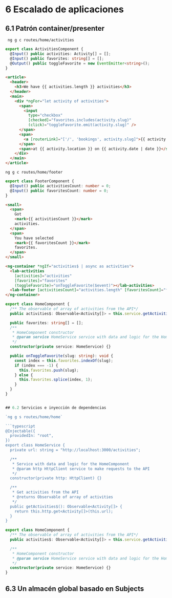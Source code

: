 # 6 Escalado de aplicaciones

## 6.1 Patrón container/presenter

` ng g c routes/home/activities`

```typescript
export class ActivitiesComponent {
  @Input() public activities: Activity[] = [];
  @Input() public favorites: string[] = [];
  @Output() public toggleFavorite = new EventEmitter<string>();
}
```

```html
<article>
  <header>
    <h3>We have {{ activities.length }} activities</h3>
  </header>
  <main>
    <div *ngFor="let activity of activities">
      <span>
        <input
          type="checkbox"
          [checked]="favorites.includes(activity.slug)"
          (click)="toggleFavorite.emit(activity.slug)" />
      </span>
      <span>
        <a [routerLink]="['/', 'bookings', activity.slug]">{{ activity.name }}</a>
      </span>
      <span>at {{ activity.location }} on {{ activity.date | date }}</span>
    </div>
  </main>
</article>
```

`ng g c routes/home/footer`

```typescript
export class FooterComponent {
  @Input() public activitiesCount: number = 0;
  @Input() public favoritesCount: number = 0;
}
```

```html
<small>
  <span>
    Got
    <mark>{{ activitiesCount }}</mark>
    activities.
  </span>
  <span>
    You have selected
    <mark>{{ favoritesCount }}</mark>
    favorites.
  </span>
</small>
```

```html
<ng-container *ngIf="activities$ | async as activities">
  <lab-activities
    [activities]="activities"
    [favorites]="favorites"
    (toggleFavorite)="onToggleFavorite($event)"></lab-activities>
  <lab-footer [activitiesCount]="activities.length" [favoritesCount]="favorites.length"></lab-footer>
</ng-container>
```

```typescript
export class HomeComponent {
  /** The observable of array of activities from the API*/
  public activities$: Observable<Activity[]> = this.service.getActivities$();

  public favorites: string[] = [];
  /**
   * HomeComponent constructor
   * @param service HomeService service with data and logic for the HomeComponent
   */
  constructor(private service: HomeService) {}

  public onToggleFavorite(slug: string): void {
    const index = this.favorites.indexOf(slug);
    if (index === -1) {
      this.favorites.push(slug);
    } else {
      this.favorites.splice(index, 1);
    }
  }
}
```

````typescript

## 6.2 Servicios e inyección de dependencias

`ng g s routes/home/home`

```typescript
@Injectable({
  providedIn: "root",
})
export class HomeService {
  private url: string = "http://localhost:3000/activities";

  /**
   * Service with data and logic for the HomeComponent
   * @param http HttpClient service to make requests to the API
   */
  constructor(private http: HttpClient) {}

  /**
   * Get activities from the API
   * @returns Observable of array of activities
   */
  public getActivities$(): Observable<Activity[]> {
    return this.http.get<Activity[]>(this.url);
  }
}
````

```typescript
export class HomeComponent {
  /** The observable of array of activities from the API*/
  public activities$: Observable<Activity[]> = this.service.getActivities$();

  /**
   * HomeComponent constructor
   * @param service HomeService service with data and logic for the HomeComponent
   */
  constructor(private service: HomeService) {}
}
```

## 6.3 Un almacén global basado en Subjects
